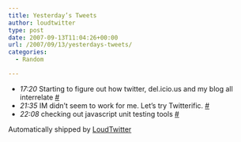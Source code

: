 ```yaml
---
title: Yesterday’s Tweets
author: loudtwitter
type: post
date: 2007-09-13T11:04:26+00:00
url: /2007/09/13/yesterdays-tweets/
categories:
  - Random

---
```

  * _17:20_ Starting to figure out how twitter, del.icio.us and my blog all interrelate [#][1]
  * _21:35_ IM didn&#8217;t seem to work for me. Let&#8217;s try Twitterific. [#][2]
  * _22:08_ checking out javascript unit testing tools [#][3]

Automatically shipped by [LoudTwitter][4]

 [1]: http://twitter.com/dangoor/statuses/264560862
 [2]: http://twitter.com/dangoor/statuses/264970382
 [3]: http://twitter.com/dangoor/statuses/265024772
 [4]: http://www.loudtwitter.com